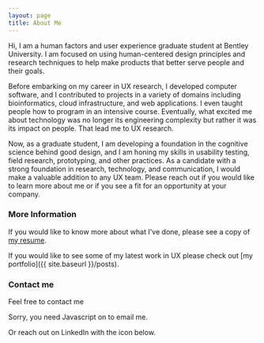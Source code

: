 ```yaml
---
layout: page
title: About Me
---
```


Hi, I am a human factors and user experience graduate student at Bentley University. I am focused on using human-centered design principles and research techniques to help make products that better serve people and their goals.
 
Before embarking on my career in UX research, I developed computer software, and I contributed to projects in a variety of domains including bioinformatics, cloud infrastructure, and web applications. I even taught people how to program in an intensive course. Eventually, what excited me about technology was no longer its engineering complexity but rather it was its impact on people. That lead me to UX research.

Now, as a graduate student, I am developing a foundation in the cognitive science behind good design, and I am honing my skills in usability testing, field research, prototyping, and other practices. As a candidate with a strong foundation in research, technology, and communication, I would make a valuable addition to any UX team. Please reach out if you would like to learn more about me or if you see a fit for an opportunity at your company.

### More Information

If you would like to know more about what I've done, please see a
copy of [my resume](https://www.dropbox.com/s/th56qblfckowwnu/Harish-Tella-resume.pdf?dl=0).

If you would like to see some of my latest work in UX please check
out [my portfolio]({{ site.baseurl }}/posts).


### Contact me

Feel free to contact me 
<script type="text/javascript" language="javascript">
<!--
// Email obfuscator script 2.1 by Tim Williams, University of Arizona
// Random encryption key feature coded by Andrew Moulden
// This code is freeware provided these four comment lines remain intact
// A wizard to generate this code is at http://www.jottings.com/obfuscator/
{ coded = "8jSkU8PaNN.j@otjkN.nVt"
  key = "EmjTLCg1bIBMiNqKsSc6evYthdRJozGFf3k2uOUAnQa9DP8Xy5VpWl4Z7rxwH0"
  shift=coded.length
  link=""
  for (i=0; i<coded.length; i++) {
    if (key.indexOf(coded.charAt(i))==-1) {
      ltr = coded.charAt(i)
      link += (ltr)
    }
    else {     
      ltr = (key.indexOf(coded.charAt(i))-shift+key.length) % key.length
      link += (key.charAt(ltr))
    }
  }
document.write("<a href='mailto:"+link+"'>via email </a>")
}
//-->
</script><noscript>Sorry, you need Javascript on to email me.</noscript>

Or reach out on LinkedIn with the icon below.
